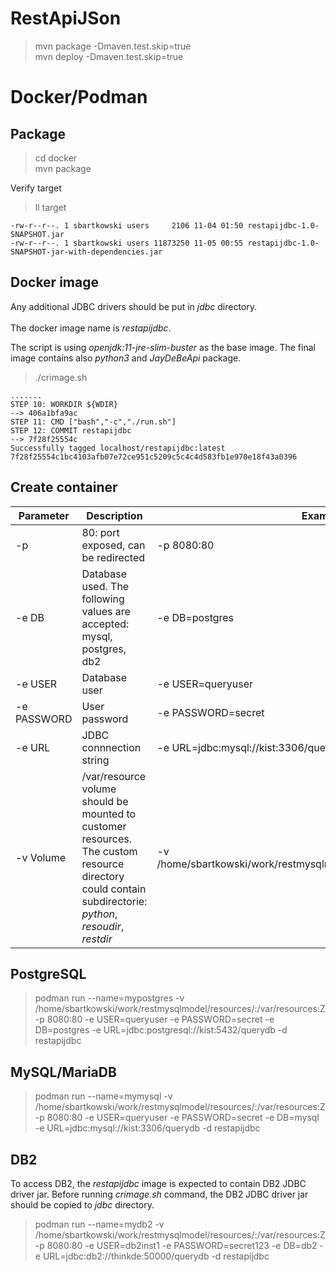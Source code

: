 # RestApiJSon

>  mvn package -Dmaven.test.skip=true<br>
>  mvn deploy -Dmaven.test.skip=true<br>

# Docker/Podman

## Package

> cd docker<br>
> mvn package<br>

Verify target<br>

> ll target<br>
```
-rw-r--r--. 1 sbartkowski users     2106 11-04 01:50 restapijdbc-1.0-SNAPSHOT.jar
-rw-r--r--. 1 sbartkowski users 11873250 11-05 00:55 restapijdbc-1.0-SNAPSHOT-jar-with-dependencies.jar
```
## Docker image

Any additional JDBC drivers should be put in *jdbc* directory.<br>
<br>
The docker image name is *restapijdbc*.<br>

The script is using *openjdk:11-jre-slim-buster* as the base image. The final image contains also *python3* and *JayDeBeApi* package.

> ./crimage.sh<br>
```
.......
STEP 10: WORKDIR ${WDIR}
--> 406a1bfa9ac
STEP 11: CMD ["bash","-c","./run.sh"]
STEP 12: COMMIT restapijdbc
--> 7f28f25554c
Successfully tagged localhost/restapijdbc:latest
7f28f25554c1bc4103afb07e72ce951c5209c5c4c4d583fb1e970e18f43a0396
```

## Create container

| Parameter | Description | Example
| ------- | ------------ | ------- 
| -p | 80: port exposed, can be redirected | -p 8080:80 
| -e DB | Database used. The following values are accepted: mysql, postgres, db2 | -e DB=postgres
| -e USER | Database user | -e USER=queryuser
| -e PASSWORD | User password | -e PASSWORD=secret
| -e URL | JDBC connnection string |  -e URL=jdbc:mysql://kist:3306/querydb
| -v Volume | /var/resource volume should be mounted to customer resources. The custom resource directory could contain subdirectorie: *python*, *resoudir*, *restdir* | -v  /home/sbartkowski/work/restmysqlmodel/resources/:/var/resources:Z

## PostgreSQL

>  podman run --name=mypostgres -v  /home/sbartkowski/work/restmysqlmodel/resources/:/var/resources:Z -p 8080:80 -e USER=queryuser -e PASSWORD=secret   -e DB=postgres -e URL=jdbc:postgresql://kist:5432/querydb -d restapijdbc

## MySQL/MariaDB

>  podman run --name=mymysql  -v  /home/sbartkowski/work/restmysqlmodel/resources/:/var/resources:Z -p 8080:80 -e USER=queryuser -e PASSWORD=secret   -e DB=mysql  -e URL=jdbc:mysql://kist:3306/querydb  -d restapijdbc

## DB2

To access DB2, the *restapijdbc* image is expected to contain DB2 JDBC driver jar. Before running *crimage.sh* command, the DB2 JDBC driver jar should be copied to *jdbc* directory.<br>

> podman run --name=mydb2 -v  /home/sbartkowski/work/restmysqlmodel/resources/:/var/resources:Z -p 8080:80 -e USER=db2inst1  -e PASSWORD=secret123   -e DB=db2 -e URL=jdbc:db2://thinkde:50000/querydb  -d restapijdbc
